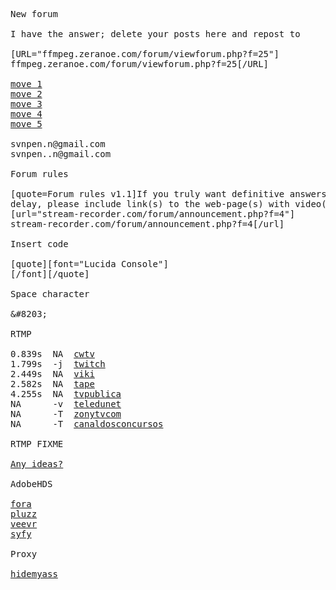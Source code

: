 <pre>

New forum

I have the answer; delete your posts here and repost to

[URL="ffmpeg.zeranoe.com/forum/viewforum.php?f=25"]
ffmpeg.zeranoe.com/forum/viewforum.php?f=25[/URL]

<a href=http://stream-recorder.com/forum/help-please-sniff-rtmp-dinozap-t15066.html>move 1</a>
<a href=http://stream-recorder.com/forum/help-please-mtv-rtmp-t15079.html>move 2</a>
<a href=http://stream-recorder.com/forum/play-fpt-vn-need-help-dumping-site-t15072.html>move 3</a>
<a href=http://stream-recorder.com/forum/ooyala-t15071.html>move 4</a>
<a href=http://stream-recorder.com/forum/cant-download-sites-advertisements-t15090.html>move 5</a>

svnpen.n@gmail.com
svnpen..n@gmail.com

Forum rules

[quote=Forum rules v1.1]If you truly want definitive answers quickly and without
delay, please include link(s) to the web-page(s) with video(s)[/quote]
[url="stream-recorder.com/forum/announcement.php?f=4"]
stream-recorder.com/forum/announcement.php?f=4[/url]

Insert code

[quote][font="Lucida Console"]
[/font][/quote]

Space character

&amp;#8203; <!--
&#8203;
-->

RTMP

0.839s  NA  <a href=http://cwtv.com/cw-video/the-next>cwtv</a>
1.799s  -j  <a href=http://de.twitch.tv>twitch</a>
2.449s  NA  <a href=http://viki.com/channels/5453-killer-k/videos/51483>viki</a>
2.582s  NA  <a href=http://tape.tv>tape</a>
4.255s  NA  <a href=http://tvpublica.com.ar/vivo>tvpublica</a>
NA      -v  <a href=http://teledunet.com>teledunet</a>
NA      -T  <a href=http://zonytvcom.info>zonytvcom</a>
NA      -T  <a href=http://canaldosconcursos.com.br/video_demo.php?id_cursos=3130>canaldosconcursos</a>

RTMP FIXME

<a href=http://stream-recorder.com/forum/any-ideas-t14924.html>Any ideas?</a>

AdobeHDS

<a href=http://fora.tv/2010/06/14/FedEx_CEO_Frederick_W_Smith_Delivering_Innovation>fora</a>
<a href=http://pluzz.fr/replay/1>pluzz</a>
<a href=http://veevr.com/videos/ASQNbfSS>veevr</a>
<a href=http://syfy.com/videos/Lost%20Girl>syfy</a>

Proxy

<a href=http://hidemyass.com/proxy-list>hidemyass</a>
</pre>
